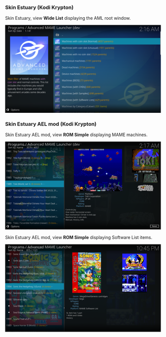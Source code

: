 ### Skin Estuary (Kodi Krypton)

Skin Estuary, view **Wide List** displaying the AML root window.

![Estuary 1](shots/shot_root.png)

### Skin Estuary AEL mod (Kodi Krypton)

Skin Estuary AEL mod, view **ROM Simple** displaying MAME machines.

![Estuary AEL mod 1](shots/shot_MAME_pclone_list.png)

Skin Estuary AEL mod, view **ROM Simple** displaying Software List items.

![Estuary AEL mod 1](shots/shot_SL_pclone_list.png)
